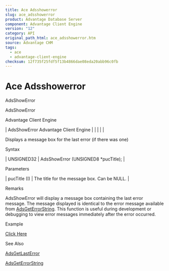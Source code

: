```yaml
---
title: Ace Adsshowerror
slug: ace_adsshowerror
product: Advantage Database Server
component: Advantage Client Engine
version: "12"
category: API
original_path_html: ace_adsshowerror.htm
source: Advantage CHM
tags:
  - ace
  - advantage-client-engine
checksum: 12f735f25fdf5f13b4866dae08eda20abb96c0fb
---
```


# Ace Adsshowerror

AdsShowError

AdsShowError

Advantage Client Engine

| AdsShowError  Advantage Client Engine |  |  |  |  |

Displays a message box for the last error (if there was one)

Syntax

| UNSIGNED32 | AdsShowError (UNSIGNED8 \*pucTitle); |

Parameters

| pucTitle (I) | The title for the message box. Can be NULL. |

Remarks

AdsShowError will display a message box containing the last error message. The message displayed is identical to the error message available from [AdsGetErrorString](ace_adsgeterrorstring.md). This function is useful during development or debugging to view error messages immediately after the error occurred.

Example

[Click Here](ace_examples.md#adsshowerrorexample)

See Also

[AdsGetLastError](ace_adsgetlasterror.md)

[AdsGetErrorString](ace_adsgeterrorstring.md)
